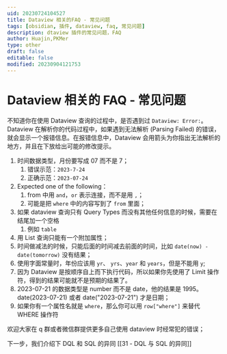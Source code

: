 ```yaml
---
uid: 20230724104527
title: Dataview 相关的FAQ - 常见问题
tags: [obsidian, 插件, dataview, faq, 常见问题]
description: dtaview 插件的常见问题，FAQ
author: Huajin,PKMer
type: other
draft: false
editable: false
modified: 20230904121753
---
```


# Dataview 相关的 FAQ - 常见问题

不知道你在使用 Dataview 查询的过程中，是否遇到过 `Dataview: Error:`。Dataview 在解析你的代码过程中，如果遇到无法解析 (Parsing Failed) 的错误，就会显示一个报错信息。在报错信息中，Dataview 会用箭头为你指出无法解析的地方，并且在下放给出可能的修改提示。

1. 时间数据类型，月份要写成 07 而不是 7；
	1. 错误示范：`2023-7-24`
	2. 正确示范：`2023-07-24`
2. Expected one of the following：
	1. from 中用 `and`，`or` 表示连接，而不是用 `,`；
	2. 可能是把 `where` 中的内容写到了 `from` 里面；
3. 如果 dataview 查询只有 Query Types 而没有其他任何信息的时候，需要在结尾加一个空格
	1. 例如 `table `
4. 用 List 查询只能有一个附加属性；
5. 时间做减法的时候，只能后面的时间减去前面的时间，比如 `date(now) - date(tomorrow)` 没有结果；
6. 使用字面常量时，年份应该用 `yr`、 `yrs`、`year` 和 `years`，但是不能用 `y`;
7. 因为 Dataview 是按顺序自上而下执行代码，所以如果你先使用了 Limit 操作符，得到的结果可能就不是预期的结果了。
8. 2023-07-21 的数据类型是 number 而不是 date，他的结果是 1995。date(2023-07-21) 或者 date("2023-07-21") 才是日期；
9. 如果你有一个属性名就是 `where`，那么你可以用 `row["where"]` 来替代 WHERE 操作符

欢迎大家在 q 群或者微信群提供更多自己使用 dataview 时经常犯的错误；

下一步，我们介绍下 DQL 和 SQL 的异同 [[31 - DQL 与 SQL 的异同]]